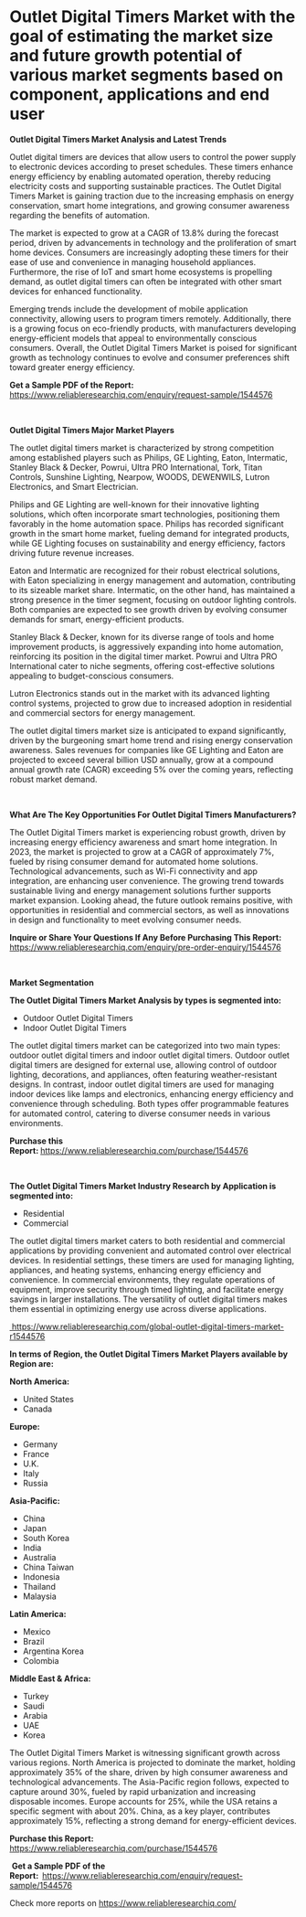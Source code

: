 <p><h1>Outlet Digital Timers Market with the goal of estimating the market size and future growth potential of various market segments based on component, applications and end user</h1></p><p><strong>Outlet Digital Timers Market Analysis and Latest Trends</strong></p>
<p><p>Outlet digital timers are devices that allow users to control the power supply to electronic devices according to preset schedules. These timers enhance energy efficiency by enabling automated operation, thereby reducing electricity costs and supporting sustainable practices. The Outlet Digital Timers Market is gaining traction due to the increasing emphasis on energy conservation, smart home integrations, and growing consumer awareness regarding the benefits of automation.</p><p>The market is expected to grow at a CAGR of 13.8% during the forecast period, driven by advancements in technology and the proliferation of smart home devices. Consumers are increasingly adopting these timers for their ease of use and convenience in managing household appliances. Furthermore, the rise of IoT and smart home ecosystems is propelling demand, as outlet digital timers can often be integrated with other smart devices for enhanced functionality.</p><p>Emerging trends include the development of mobile application connectivity, allowing users to program timers remotely. Additionally, there is a growing focus on eco-friendly products, with manufacturers developing energy-efficient models that appeal to environmentally conscious consumers. Overall, the Outlet Digital Timers Market is poised for significant growth as technology continues to evolve and consumer preferences shift toward greater energy efficiency.</p></p>
<p><strong>Get a Sample PDF of the Report:&nbsp;</strong> <a href="https://www.reliableresearchiq.com/enquiry/request-sample/1544576?utm_campaign=1835&utm_medium=2&utm_source=Github&utm_content=ia&utm_term=08042025&utm_id=outlet-digital-timers">https://www.reliableresearchiq.com/enquiry/request-sample/1544576</a></p>
<p>&nbsp;</p>
<p><strong>Outlet Digital Timers Major Market Players</strong></p>
<p><p>The outlet digital timers market is characterized by strong competition among established players such as Philips, GE Lighting, Eaton, Intermatic, Stanley Black & Decker, Powrui, Ultra PRO International, Tork, Titan Controls, Sunshine Lighting, Nearpow, WOODS, DEWENWILS, Lutron Electronics, and Smart Electrician. </p><p>Philips and GE Lighting are well-known for their innovative lighting solutions, which often incorporate smart technologies, positioning them favorably in the home automation space. Philips has recorded significant growth in the smart home market, fueling demand for integrated products, while GE Lighting focuses on sustainability and energy efficiency, factors driving future revenue increases.</p><p>Eaton and Intermatic are recognized for their robust electrical solutions, with Eaton specializing in energy management and automation, contributing to its sizeable market share. Intermatic, on the other hand, has maintained a strong presence in the timer segment, focusing on outdoor lighting controls. Both companies are expected to see growth driven by evolving consumer demands for smart, energy-efficient products.</p><p>Stanley Black & Decker, known for its diverse range of tools and home improvement products, is aggressively expanding into home automation, reinforcing its position in the digital timer market. Powrui and Ultra PRO International cater to niche segments, offering cost-effective solutions appealing to budget-conscious consumers.</p><p>Lutron Electronics stands out in the market with its advanced lighting control systems, projected to grow due to increased adoption in residential and commercial sectors for energy management. </p><p>The outlet digital timers market size is anticipated to expand significantly, driven by the burgeoning smart home trend and rising energy conservation awareness. Sales revenues for companies like GE Lighting and Eaton are projected to exceed several billion USD annually, grow at a compound annual growth rate (CAGR) exceeding 5% over the coming years, reflecting robust market demand.</p></p>
<p>&nbsp;</p>
<p><strong>What Are The Key Opportunities For Outlet Digital Timers Manufacturers?</strong></p>
<p><p>The Outlet Digital Timers market is experiencing robust growth, driven by increasing energy efficiency awareness and smart home integration. In 2023, the market is projected to grow at a CAGR of approximately 7%, fueled by rising consumer demand for automated home solutions. Technological advancements, such as Wi-Fi connectivity and app integration, are enhancing user convenience. The growing trend towards sustainable living and energy management solutions further supports market expansion. Looking ahead, the future outlook remains positive, with opportunities in residential and commercial sectors, as well as innovations in design and functionality to meet evolving consumer needs.</p></p>
<p><strong>Inquire or Share Your Questions If Any Before Purchasing This Report:</strong> <a href="https://www.reliableresearchiq.com/enquiry/pre-order-enquiry/1544576?utm_campaign=1835&utm_medium=2&utm_source=Github&utm_content=ia&utm_term=08042025&utm_id=outlet-digital-timers">https://www.reliableresearchiq.com/enquiry/pre-order-enquiry/1544576</a></p>
<p>&nbsp;</p>
<p><strong>Market Segmentation</strong></p>
<p><strong>The Outlet Digital Timers Market Analysis by types is segmented into:</strong></p>
<p><ul><li>Outdoor Outlet Digital Timers</li><li>Indoor Outlet Digital Timers</li></ul></p>
<p><p>The outlet digital timers market can be categorized into two main types: outdoor outlet digital timers and indoor outlet digital timers. Outdoor outlet digital timers are designed for external use, allowing control of outdoor lighting, decorations, and appliances, often featuring weather-resistant designs. In contrast, indoor outlet digital timers are used for managing indoor devices like lamps and electronics, enhancing energy efficiency and convenience through scheduling. Both types offer programmable features for automated control, catering to diverse consumer needs in various environments.</p></p>
<p><strong>Purchase this Report:&nbsp;</strong><a href="https://www.reliableresearchiq.com/purchase/1544576?utm_campaign=1835&utm_medium=2&utm_source=Github&utm_content=ia&utm_term=08042025&utm_id=outlet-digital-timers">https://www.reliableresearchiq.com/purchase/1544576</a></p>
<p>&nbsp;</p>
<p><strong>The Outlet Digital Timers Market Industry Research by Application is segmented into:</strong></p>
<p><ul><li>Residential</li><li>Commercial</li></ul></p>
<p><p>The outlet digital timers market caters to both residential and commercial applications by providing convenient and automated control over electrical devices. In residential settings, these timers are used for managing lighting, appliances, and heating systems, enhancing energy efficiency and convenience. In commercial environments, they regulate operations of equipment, improve security through timed lighting, and facilitate energy savings in larger installations. The versatility of outlet digital timers makes them essential in optimizing energy use across diverse applications.</p></p>
<p><a href="https://www.reliableresearchiq.com/global-outlet-digital-timers-market-r1544576?utm_campaign=1835&utm_medium=2&utm_source=Github&utm_content=ia&utm_term=08042025&utm_id=outlet-digital-timers">&nbsp;https://www.reliableresearchiq.com/global-outlet-digital-timers-market-r1544576</a></p>
<p><strong>In terms of Region, the Outlet Digital Timers Market Players available by Region are:</strong></p>
<p>
    <p> <strong> North America: </strong>
        <ul>
            <li>United States</li>
            <li>Canada</li>
        </ul>
        </p> 
    <p> <strong> Europe: </strong>
        <ul>
            <li>Germany</li>
            <li>France</li>
            <li>U.K.</li>
            <li>Italy</li>
            <li>Russia</li>
        </ul>
        </p> 
    <p> <strong> Asia-Pacific: </strong>
        <ul>
            <li>China</li>
            <li>Japan</li>
            <li>South Korea</li>
            <li>India</li>
            <li>Australia</li>
            <li>China Taiwan</li>
            <li>Indonesia</li>
            <li>Thailand</li>
            <li>Malaysia</li>
        </ul>
        </p> 
    <p> <strong> Latin America: </strong>
        <ul>
            <li>Mexico</li>
            <li>Brazil</li>
            <li>Argentina Korea</li>
            <li>Colombia</li>
        </ul>
        </p> 
    <p> <strong> Middle East & Africa: </strong>
        <ul>
            <li>Turkey</li>
            <li>Saudi</li>
            <li>Arabia</li>
            <li>UAE</li>
            <li>Korea</li>
        </ul>
    </p>
    </p>
<p><p>The Outlet Digital Timers Market is witnessing significant growth across various regions. North America is projected to dominate the market, holding approximately 35% of the share, driven by high consumer awareness and technological advancements. The Asia-Pacific region follows, expected to capture around 30%, fueled by rapid urbanization and increasing disposable incomes. Europe accounts for 25%, while the USA retains a specific segment with about 20%. China, as a key player, contributes approximately 15%, reflecting a strong demand for energy-efficient devices.</p></p>
<p><strong>Purchase this Report: </strong><a href="https://www.reliableresearchiq.com/purchase/1544576?utm_campaign=1835&utm_medium=2&utm_source=Github&utm_content=ia&utm_term=08042025&utm_id=outlet-digital-timers">https://www.reliableresearchiq.com/purchase/1544576</a></p>
<p>&nbsp;<strong>Get a Sample PDF of the Report:&nbsp;&nbsp;</strong><a href="https://www.reliableresearchiq.com/enquiry/request-sample/1544576?utm_campaign=1835&utm_medium=2&utm_source=Github&utm_content=ia&utm_term=08042025&utm_id=outlet-digital-timers">https://www.reliableresearchiq.com/enquiry/request-sample/1544576</a></p>
<p><strong></strong></p>
<p>Check more reports on <a href="https://www.reliableresearchiq.com/?utm_campaign=1835&utm_medium=2&utm_source=Github&utm_content=ia&utm_term=08042025&utm_id=outlet-digital-timers">https://www.reliableresearchiq.com/</a></p>